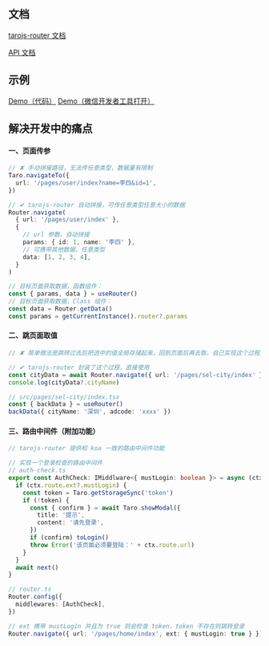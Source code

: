 ## 文档
[tarojs-router 文档](https://www.yuque.com/lblblong/rgfig4/ggr8bh)

[API 文档](http://lblblib.gitee.io/tarojs-router/classes/_router_.router.html)

## 示例

[Demo（代码）](https://github.com/lblblong/tarojs-router/tree/master/example)
[Demo（微信开发者工具打开）](https://developers.weixin.qq.com/s/S1fXKsmq7dkK)

## 解决开发中的痛点

#### 一、页面传参

```typescript
// ✘ 手动拼接路径，无法传任意类型，数据量有限制
Taro.navigateTo({
  url: '/pages/user/index?name=李四&id=1',
})

// ✔ tarojs-router 自动拼接，可传任意类型任意大小的数据
Router.navigate(
  { url: '/pages/user/index' },
  {
    // url 参数，自动拼接
    params: { id: 1, name: '李四' },
    // 可携带其他数据，任意类型
    data: [1, 2, 3, 4],
  }
)

// 目标页面获取数据，函数组件：
const { params, data } = useRouter()
// 目标页面获取数据，Class 组件：
const data = Router.getData()
const params = getCurrentInstance().router?.params
```

#### 二、跳页面取值

```typescript
// ✘ 简单做法是跳转过去后把选中的值全局存储起来，回到页面后再去取，自己实现这个过程比较麻烦

// ✔ tarojs-router 封装了这个过程，直接使用
const cityData = await Router.navigate({ url: '/pages/sel-city/index' })
console.log(cityData?.cityName)

// src/pages/sel-city/index.tsx
const { backData } = useRouter()
backData({ cityName: '深圳', adcode: 'xxxx' })
```

#### 三、路由中间件（附加功能）

```typescript
// tarojs-router 提供和 koa 一致的路由中间件功能

// 实现一个登录检查的路由中间件
// auth-check.ts
export const AuthCheck: IMiddlware<{ mustLogin: boolean }> = async (ctx, next) => {
  if (ctx.route.ext?.mustLogin) {
    const token = Taro.getStorageSync('token')
    if (!token) {
      const { confirm } = await Taro.showModal({
        title: '提示',
        content: '请先登录',
      })
      if (confirm) toLogin()
      throw Error('该页面必须要登陆：' + ctx.route.url)
    }
  }
  await next()
}

// router.ts
Router.config({
  middlewares: [AuthCheck],
})

// ext 携带 mustLogin 并且为 true 则会检查 token，token 不存在则跳转登录
Router.navigate({ url: '/pages/home/index', ext: { mustLogin: true } })
```
